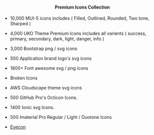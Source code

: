 <center><h4><p align="center"> Premium Icons Collection </p></h4></center>

- 10,000 MUI-5 icons includes ( Filled, Outlined, Rounded, Two tone, Sharped )

- 4,000 UKO Theme Premium Icons includes all varients ( success, primary, secondary, dark, light, danger, info )

- 3,000 Bootstrap png / svg icons

- 500 Application brand logo's svg icons

- 1800+ Font awesome svg / png icons

- Broken Icons

- AWS Cloudscape theme svg icons

- 500 GitHub Pro's Octicon Icons.

- 1400 Ionic svg Icons.

- 500 Imaterial Pro Regular / Light / Duotone Icons

- <a href="https://eyecon.netlify.app" target="_blank">Eyecon</a>
